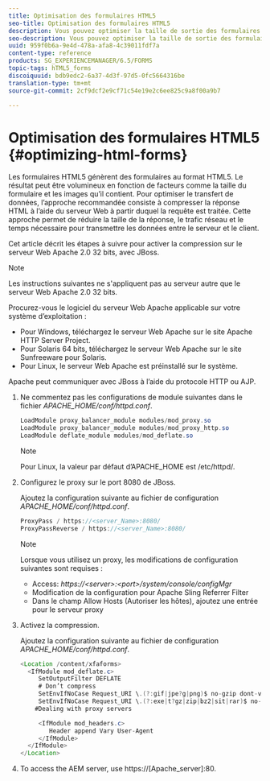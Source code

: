 ```yaml
---
title: Optimisation des formulaires HTML5
seo-title: Optimisation des formulaires HTML5
description: Vous pouvez optimiser la taille de sortie des formulaires HTML5.
seo-description: Vous pouvez optimiser la taille de sortie des formulaires HTML5.
uuid: 959f0b6a-9e4d-478a-afa8-4c39011fdf7a
content-type: reference
products: SG_EXPERIENCEMANAGER/6.5/FORMS
topic-tags: hTML5_forms
discoiquuid: bdb9edc2-6a37-4d3f-97d5-0fc5664316be
translation-type: tm+mt
source-git-commit: 2cf9dcf2e9cf71c54e19e2c6ee825c9a8f00a9b7

---
```



# Optimisation des formulaires HTML5 {#optimizing-html-forms}

Les formulaires HTML5 génèrent des formulaires au format HTML5. Le résultat peut être volumineux en fonction de facteurs comme la taille du formulaire et les images qu’il contient. Pour optimiser le transfert de données, l’approche recommandée consiste à compresser la réponse HTML à l’aide du serveur Web à partir duquel la requête est traitée. Cette approche permet de réduire la taille de la réponse, le trafic réseau et le temps nécessaire pour transmettre les données entre le serveur et le client.

Cet article décrit les étapes à suivre pour activer la compression sur le serveur Web Apache 2.0 32 bits, avec JBoss.

>[!NOTE]
>
>Les instructions suivantes ne s&#39;appliquent pas au serveur autre que le serveur Web Apache 2.0 32 bits.

Procurez-vous le logiciel du serveur Web Apache applicable sur votre système d’exploitation :

* Pour Windows, téléchargez le serveur Web Apache sur le site Apache HTTP Server Project.
* Pour Solaris 64 bits, téléchargez le serveur Web Apache sur le site Sunfreeware pour Solaris.
* Pour Linux, le serveur Web Apache est préinstallé sur le système.

Apache peut communiquer avec JBoss à l’aide du protocole HTTP ou AJP.

1. Ne commentez pas les configurations de module suivantes dans le fichier *APACHE_HOME/conf/httpd.conf*.

   ```java
   LoadModule proxy_balancer_module modules/mod_proxy.so
   LoadModule proxy_balancer_module modules/mod_proxy_http.so
   LoadModule deflate_module modules/mod_deflate.so
   ```

   >[!NOTE]
   >
   >Pour Linux, la valeur par défaut d’APACHE_HOME est /etc/httpd/.

1. Configurez le proxy sur le port 8080 de JBoss.

   Ajoutez la configuration suivante au fichier de configuration *APACHE_HOME/conf/httpd.conf*.

   ```java
   ProxyPass / https://<server_Name>:8080/
   ProxyPassReverse / https://<server_Name>:8080/
   ```

   >[!NOTE]
   >
   >Lorsque vous utilisez un proxy, les modifications de configuration suivantes sont requises :
   >
   >* Access: *https://&lt;server>:&lt;port>/system/console/configMgr*
   * Modification de la configuration pour Apache Sling Referrer Filter
   * Dans le champ Allow Hosts (Autoriser les hôtes), ajoutez une entrée pour le serveur proxy


1. Activez la compression.

   Ajoutez la configuration suivante au fichier de configuration *APACHE_HOME/conf/httpd.conf*.

   ```java
   <Location /content/xfaforms>
     <IfModule mod_deflate.c>
        SetOutputFilter DEFLATE
        # Don’t compress
        SetEnvIfNoCase Request_URI \.(?:gif|jpe?g|png)$ no-gzip dont-vary
        SetEnvIfNoCase Request_URI \.(?:exe|t?gz|zip|bz2|sit|rar)$ no-gzip dont-vary
       #Dealing with proxy servers
   
        <IfModule mod_headers.c>
           Header append Vary User-Agent
        </IfModule>
     </IfModule>
   </Location>
   ```

1. To access the AEM server, use https://[Apache_server]:80.
